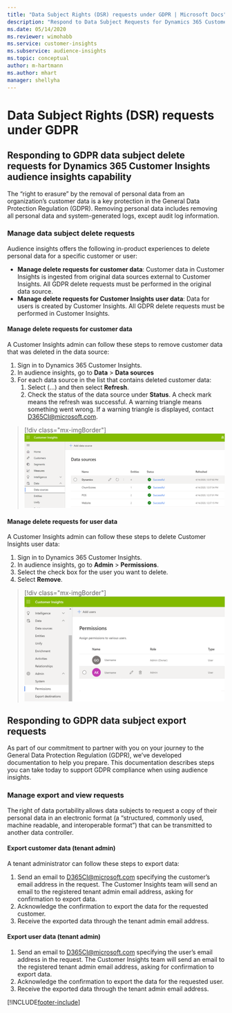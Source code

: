 ```yaml
---
title: "Data Subject Rights (DSR) requests under GDPR | Microsoft Docs"
description: "Respond to Data Subject Requests for Dynamics 365 Customer Insights audience insights capability."
ms.date: 05/14/2020
ms.reviewer: wimohabb
ms.service: customer-insights
ms.subservice: audience-insights
ms.topic: conceptual
author: m-hartmann
ms.author: mhart
manager: shellyha
---
```


# Data Subject Rights (DSR) requests under GDPR

## Responding to GDPR data subject delete requests for Dynamics 365 Customer Insights audience insights capability

The “right to erasure” by the removal of personal data from an organization’s customer data is a key protection in the General Data Protection Regulation (GDPR). Removing personal data includes removing all personal data and system-generated logs, except audit log information.

### Manage data subject delete requests

Audience insights offers the following in-product experiences to delete personal data for a specific customer or user:

- **Manage delete requests for customer data**: Customer data in Customer Insights is ingested from original data sources external to Customer Insights. All GDPR delete requests must be performed in the original data source.
- **Manage delete requests for Customer Insights user data**: Data for users is created by Customer Insights. All GDPR delete requests must be performed in Customer Insights.

#### Manage delete requests for customer data

A Customer Insights admin can follow these steps to remove customer data that was deleted in the data source:

1. Sign in to Dynamics 365 Customer Insights.
2. In audience insights, go to **Data** > **Data sources**
3. For each data source in the list that contains deleted customer data:
   1. Select (...) and then select **Refresh**.
   2. Check the status of the data source under **Status**. A check mark means the refresh was successful. A warning triangle means something went wrong. If a warning triangle is displayed, contact D365CI@microsoft.com.

> [!div class="mx-imgBorder"]
> ![Handling GDPR delete requests for customer data](media/gdpr-data-sources.png "Handling GDPR delete requests for customer data")

#### Manage delete requests for user data

A Customer Insights admin can follow these steps to delete Customer Insights user data:

1. Sign in to Dynamics 365 Customer Insights.
2. In audience insights, go to **Admin** > **Permissions**.
3. Select the check box for the user you want to delete.
4. Select **Remove**.

> [!div class="mx-imgBorder"]
> ![Handling GDPR delete requests foruser data](media/gdpr-permissions.png "Handling GDPR delete requests for user data")

## Responding to GDPR data subject export requests

As part of our commitment to partner with you on your journey to the General Data Protection Regulation (GDPR), we’ve developed documentation to help you prepare. This documentation describes steps you can take today to support GDPR compliance when using audience insights.

### Manage export and view requests

The right of data portability allows data subjects to request a copy of their personal data in an electronic format (a “structured, commonly used, machine readable, and interoperable format”) that can be transmitted to another data controller.

#### Export customer data (tenant admin)

A tenant administrator can follow these steps to export data:

1. Send an email to D365CI@microsoft.com specifying the customer’s email address in the request. The Customer Insights team will send an email to the registered tenant admin email address, asking for confirmation to export data.
2. Acknowledge the confirmation to export the data for the requested customer.
3. Receive the exported data through the tenant admin email address.

#### Export user data (tenant admin)

1. Send an email to D365CI@microsoft.com specifying the user’s email address in the request. The Customer Insights team will send an email to the registered tenant admin email address, asking for confirmation to export data.
2. Acknowledge the confirmation to export the data for the requested user.
3. Receive the exported data through the tenant admin email address.


[!INCLUDE[footer-include](../includes/footer-banner.md)]
